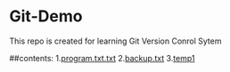 # Git-Demo


This repo is created for learning Git Version Conrol Sytem






##contents:
                1.[program.txt.txt](program.txt.txt)
                2.[backup.txt](backup.txt)
                 3.[temp1](temp1)

